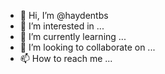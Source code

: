 - 👋 Hi, I’m @haydentbs
- 👀 I’m interested in ...
- 🌱 I’m currently learning ...
- 💞️ I’m looking to collaborate on ...
- 📫 How to reach me ...

<!---
haydentbs/haydentbs is a ✨ special ✨ repository because its `README.md` (this file) appears on your GitHub profile.
You can click the Preview link to take a look at your changes.
--->

